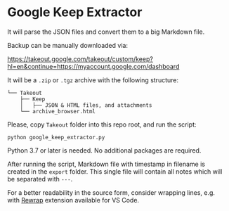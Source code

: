 # Google Keep Extractor

It will parse the JSON files and convert them to a big Markdown file.

Backup can be manually downloaded via:

<https://takeout.google.com/takeout/custom/keep?hl=en&continue=https://myaccount.google.com/dashboard>

It will be a `.zip` or `.tgz` archive with the following structure:

    └── Takeout
        ├── Keep
        │   ├── JSON & HTML files, and attachments
        └── archive_browser.html

Please, copy `Takeout` folder into this repo root, and run the script:

    python google_keep_extractor.py

Python 3.7 or later is needed. No additional packages are required.

After running the script, Markdown file with timestamp in filename is
created in the `export` folder. This single file will contain all notes
which will be separated with `---`.

For a better readability in the source form, consider wrapping lines,
e.g. with [Rewrap](https://github.com/stkb/Rewrap.git) extension
available for VS Code.
